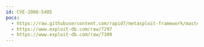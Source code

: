 ```yaml
---
id: CVE-2008-5405
pocs:
  - https://raw.githubusercontent.com/rapid7/metasploit-framework/master/modules/exploits/windows/fileformat/cain_abel_4918_rdp.rb
  - https://www.exploit-db.com/raw/7297
  - https://www.exploit-db.com/raw/7309
---
```


